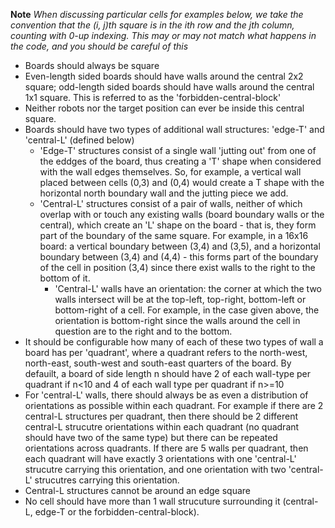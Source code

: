 **Note** *When discussing particular cells for examples below, we take the convention that the (i, j)th square is in the ith row and the jth column, counting with 0-up indexing. This may or may not match what happens in the code, and you should be careful of this*

- Boards should always be square
- Even-length sided boards should have walls around the central 2x2 square; odd-length sided boards should have walls around the central 1x1 square. This is referred to as the 'forbidden-central-block'
- Neither robots nor the target position can ever be inside this central square.
- Boards should have two types of additional wall structures: 'edge-T' and 'central-L' (defined below)
  - 'Edge-T' structures consist of a single wall 'jutting out' from one of the eddges of the board, thus creating a 'T' shape when considered with the wall edges themselves. So, for example, a vertical wall placed between cells (0,3) and (0,4) would create a T shape with the horizontal north boundary wall and the jutting piece we add.
  - 'Central-L' structures consist of a pair of walls, neither of which overlap with or touch any existing walls (board boundary walls or the central), which create an 'L' shape on the board - that is, they form part of the boundary of the same square. For example, in a 16x16 board: a vertical boundary between (3,4) and (3,5), and a horizontal boundary between (3,4) and (4,4) - this forms part of the boundary of the cell in position (3,4) since there exist walls to the right to the bottom of it.
    - 'Central-L' walls have an orientation: the corner at which the two walls intersect will be at the top-left, top-right, bottom-left or bottom-right of a cell. For example, in the case given above, the orientation is bottom-right since the walls around the cell in question are to the right and to the bottom.
- It should be configurable how many of each of these two types of wall a board has per 'quadrant', where a quadrant refers to the north-west, north-east, south-west and south-east quarters of the board. By defauilt, a board of side length n should have 2 of each wall-type per quadrant if n<10 and 4 of each wall type per quadrant if n>=10
- For 'central-L' walls, there should always be as even a distribution of orientations as possible within each quadrant. For example if there are 2 central-L structures per quadrant, then there should be 2 different central-L strucutre orientations within each quadrant (no quadrant should have two of the same type) but there can be repeated orientations across quadrants. If there are 5 walls per quadrant, then each quadrant will have exactly 3 orientations with one 'central-L' strucutre carrying this orientation, and one orientation with two 'central-L' strucutres carrying this orientation.
- Central-L structures cannot be around an edge square
- No cell should have more than 1 wall strucuture surrounding it (central-L, edge-T or the forbidden-central-block).